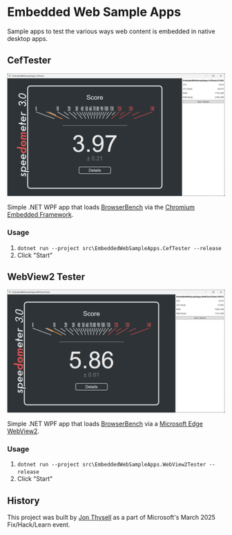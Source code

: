 # Embedded Web Sample Apps

Sample apps to test the various ways web content is embedded in native desktop apps.

## CefTester

![CEF Tester Screenshot](./screenshots/CefTester.png)

Simple .NET WPF app that loads [BrowserBench](https://browserbench.org/) via the [Chromium Embedded Framework](https://bitbucket.org/chromiumembedded/cef/src).

### Usage
1. `dotnet run --project src\EmbeddedWebSampleApps.CefTester --release`
2. Click "Start"

## WebView2 Tester

![WebView2 Tester Screenshot](./screenshots/WebView2Tester.png)

Simple .NET WPF app that loads [BrowserBench](https://browserbench.org/) via a [Microsoft Edge WebView2](https://developer.microsoft.com/en-us/microsoft-edge/webview2/).

### Usage
1. `dotnet run --project src\EmbeddedWebSampleApps.WebView2Tester --release`
2. Click "Start"

## History

This project was built by [Jon Thysell](mailto://jthysell@microsoft.com) as a part of Microsoft's March 2025 Fix/Hack/Learn event.
